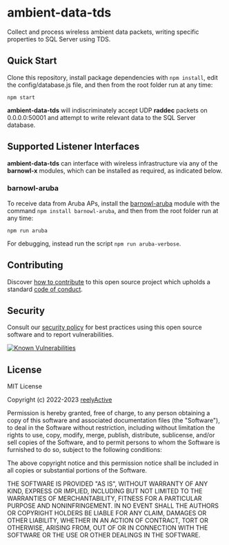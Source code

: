 ambient-data-tds
================

Collect and process wireless ambient data packets, writing specific properties to SQL Server using TDS.


Quick Start
-----------

Clone this repository, install package dependencies with `npm install`, edit the config/database.js file, and then from the root folder run at any time:

    npm start

__ambient-data-tds__ will indiscriminately accept UDP __raddec__ packets on 0.0.0.0:50001 and attempt to write relevant data to the SQL Server database.


Supported Listener Interfaces
-----------------------------

__ambient-data-tds__ can interface with wireless infrastructure via any of the __barnowl-x__ modules, which can be installed as required, as indicated below.

### barnowl-aruba

To receive data from Aruba APs, install the [barnowl-aruba]() module with the command `npm install barnowl-aruba`, and then from the root folder run at any time:

    npm run aruba

For debugging, instead run the script `npm run aruba-verbose`.


Contributing
------------

Discover [how to contribute](CONTRIBUTING.md) to this open source project which upholds a standard [code of conduct](CODE_OF_CONDUCT.md).


Security
--------

Consult our [security policy](SECURITY.md) for best practices using this open source software and to report vulnerabilities.

[![Known Vulnerabilities](https://snyk.io/test/github/reelyactive/ambient-data-tds/badge.svg)](https://snyk.io/test/github/reelyactive/ambient-data-tds)


License
-------

MIT License

Copyright (c) 2022-2023 [reelyActive](https://www.reelyactive.com)

Permission is hereby granted, free of charge, to any person obtaining a copy of this software and associated documentation files (the "Software"), to deal in the Software without restriction, including without limitation the rights to use, copy, modify, merge, publish, distribute, sublicense, and/or sell copies of the Software, and to permit persons to whom the Software is furnished to do so, subject to the following conditions:

The above copyright notice and this permission notice shall be included in all copies or substantial portions of the Software.

THE SOFTWARE IS PROVIDED "AS IS", WITHOUT WARRANTY OF ANY KIND, EXPRESS OR 
IMPLIED, INCLUDING BUT NOT LIMITED TO THE WARRANTIES OF MERCHANTABILITY, 
FITNESS FOR A PARTICULAR PURPOSE AND NONINFRINGEMENT. IN NO EVENT SHALL THE 
AUTHORS OR COPYRIGHT HOLDERS BE LIABLE FOR ANY CLAIM, DAMAGES OR OTHER 
LIABILITY, WHETHER IN AN ACTION OF CONTRACT, TORT OR OTHERWISE, ARISING FROM, 
OUT OF OR IN CONNECTION WITH THE SOFTWARE OR THE USE OR OTHER DEALINGS IN 
THE SOFTWARE.
